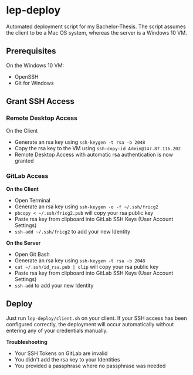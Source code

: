 # lep-deploy

Automated deployment script for my Bachelor-Thesis.
The script assumes the client to be a Mac OS system, whereas the server is a Windows 10 VM.

## Prerequisites

On the Windows 10 VM:
- OpenSSH
- Git for Windows

## Grant SSH Access

### Remote Desktop Access

On the Client
- Generate an rsa key using `ssh-keygen -t rsa -b 2048`
- Copy the rsa key to the VM using `ssh-copy-id Admin@147.87.116.202`
- Remote Desktop Access with automatic rsa authentication is now granted

### GitLab Access

**On the Client**
- Open Terminal
- Generate an rsa key using `ssh-keygen -o -f ~/.ssh/fricg2`
- `pbcopy < ~/.ssh/fricg2.pub` will copy your rsa public key
- Paste rsa key from clipboard into GitLab SSH Keys (User Account Settings)
- `ssh-add ~/.ssh/fricg2` to add your new Identity

**On the Server**
- Open Git Bash
- Generate an rsa key using `ssh-keygen -t rsa -b 2048`
- `cat ~/.ssh/id_rsa.pub | clip` will copy your rsa public key
- Paste rsa key from clipboard into GitLab SSH Keys (User Account Settings)
- `ssh-add` to add your new Identity

## Deploy

Just run `lep-deploy/client.sh` on your client. If your SSH access has been configured correctly, the deployment will occur automatically without entering any of your credentials manually.

**Troubleshooting**
- Your SSH Tokens on GitLab are invalid
- You didn't add the rsa key to your Identities
- You provided a passphrase where no passphrase was needed
